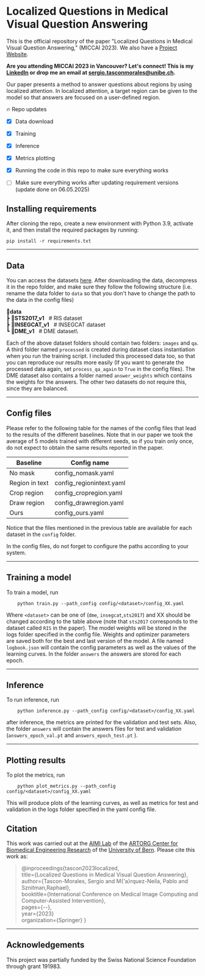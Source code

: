 # Localized Questions in Medical Visual Question Answering

This is the official repository of the paper "Localized Questions in Medical Visual Question Answering," (MICCAI 2023). We also have a [Project Website](https://sergiotasconmorales.github.io/conferences/miccai2023.html).

**Are you attending MICCAI 2023 in Vancouver? Let's connect! This is my [LinkedIn](https://www.linkedin.com/in/sergio-tascon/) or drop me an email at sergio.tasconmorales@unibe.ch.**


Our paper presents a method to answer questions about regions by using localized attention. In localized attention, a target region can be given to the model so that answers are focused on a user-defined region.  


🔥 Repo updates
- [x] Data download
- [x] Training 
- [x] Inference
- [x] Metrics plotting
- [x] Running the code in this repo to make sure everything works
- [ ] Make sure everything works after updating requirement versions (update done on 06.05.2025)


## Installing requirements
After cloning the repo, create a new environment with Python 3.9, activate it, and then install the required packages by running:

    pip install -r requirements.txt

---

## Data

You can access the datasets [here](https://zenodo.org/record/8192556). After downloading the data, decompress it in the repo folder, and make sure they follow the following structure (i.e. rename the data folder to `data` so that you don't have to change the path to the data in the config files)

**📂data**\
 ┣ **📂STS2017_v1** &nbsp; # RIS dataset\
 ┣ **📂INSEGCAT_v1** &nbsp; # INSEGCAT dataset\
 ┗ **📂DME_v1** &nbsp; # DME dataset\

Each of the above dataset folders should contain two folders: `images` and `qa`. A third folder named `processed` is created during dataset class instantiation when you run the training script. I included this processed data too, so that you can reproduce our results more easily (If you want to generate the processed data again, set `process_qa_again` to `True` in the config files). The DME dataset also contains a folder named `answer_weights` which contains the weights for the answers. The other two datasets do not require this, since they are balanced.


---

## Config files

Please refer to the following table for the names of the config files that lead to the results of the different baselines. Note that in our paper we took the average of 5 models trained with different seeds, so if you train only once, do not expect to obtain the same results reported in the paper.

| **Baseline**   | **Config name**          |
|----------------|--------------------------|
| No mask        | config_nomask.yaml       |
| Region in text | config_regionintext.yaml |
| Crop region    | config_cropregion.yaml   |
| Draw region    | config_drawregion.yaml   |
| Ours           | config_ours.yaml         |


Notice that the files mentioned in the previous table are available for each dataset in the `config` folder.

In the config files, do not forget to configure the paths according to your system.


---

## Training a model

To train a model, run

        python train.py --path_config config/<dataset>/config_XX.yaml

Where `<dataset>` can be one of (`dme`, `insegcat`,`sts2017`) and XX should be changed according to the table above (note that `sts2017` corresponds to the dataset called `RIS` in the paper). The model weights will be stored in the logs folder specified in the config file. Weights and optimizer parameters are saved both for the best and last version of the model. A file named `logbook.json` will contain the config parameters as well as the values of the learning curves. In the folder `answers` the answers are stored for each epoch.

---

## Inference

To run inference, run

        python inference.py --path_config config/<dataset>/config_XX.yaml

after inference, the metrics are printed for the validation and test sets. Also, the folder `answers` will contain the answers files for test and validation (`answers_epoch_val.pt` and `answers_epoch_test.pt` ).

---

## Plotting results

To plot the metrics, run

        python plot_metrics.py --path_config config/<dataset>/config_XX.yaml

This will produce plots of the learning curves, as well as metrics for test and validation in the logs folder specified in the yaml config file.

## Citation

This work was carried out at the [AIMI Lab](https://www.artorg.unibe.ch/research/aimi/index_eng.html) of the [ARTORG Center for Biomedical Engineering Research](https://www.artorg.unibe.ch) of the [University of Bern](https://www.unibe.ch/index_eng.html). Please cite this work as:

> @inproceedings{tascon2023localized,\
  title={Localized Questions in Medical Visual Question Answering},\
  author={Tascon-Morales, Sergio and M{\'a}rquez-Neila, Pablo and Sznitman,Raphael},\
  booktitle={International Conference on Medical Image Computing and Computer-Assisted Intervention},\
  pages={--},\
  year={2023}\
  organization={Springer}
}

---

## Acknowledgements

This project was partially funded by the Swiss National Science Foundation through grant 191983.
